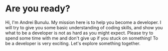# Are you ready?

Hi, I'm Andrei Bunulu. My mission here is to help you become a developer. I will try to give you some basic understanding of coding skills, and show you what to be a developer is not as hard as you might expect. Please try to spend some time with me and don't give up if you stuck on something! To be a developer is very exciting. Let's explore something together.
